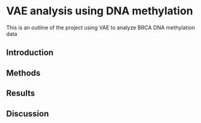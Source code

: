 # VAE analysis using DNA methylation
This is an outline of the project using VAE to analyze BRCA DNA methylation data

## Introduction

## Methods

## Results

## Discussion
